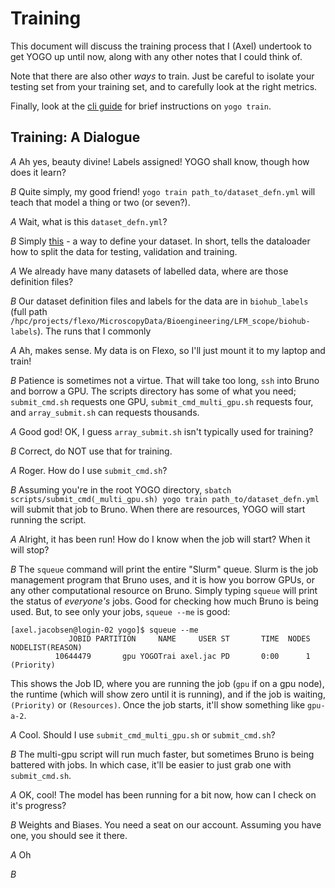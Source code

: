 # Training

This document will discuss the training process that I (Axel) undertook to get YOGO up until now, along with any other notes that I could think of.

Note that there are also other *ways* to train. Just be careful to isolate your testing set from your training set, and to carefully look at the right metrics.

Finally, look at the [cli guide](https://github.com/czbiohub-sf/yogo/blob/main/docs/cli.md#yogo-train) for brief instructions on `yogo train`.

## Training: A Dialogue

*A* Ah yes, beauty divine! Labels assigned! YOGO shall know, though how does it learn?

*B* Quite simply, my good friend! `yogo train path_to/dataset_defn.yml` will teach that model a thing or two (or seven?).

*A* Wait, what is this `dataset_defn.yml`?

*B* Simply [this](dataset_description.md) - a way to define your dataset. In short, tells the dataloader how to split the data for testing, validation and training.

*A* We already have many datasets of labelled data, where are those definition files?

*B* Our dataset definition files and labels for the data are in `biohub_labels` (full path `/hpc/projects/flexo/MicroscopyData/Bioengineering/LFM_scope/biohub-labels`). The runs that I commonly 

*A* Ah, makes sense. My data is on Flexo, so I'll just mount it to my laptop and train!

*B* Patience is sometimes not a virtue. That will take too long, `ssh` into Bruno and borrow a GPU. The scripts directory has some of what you need; `submit_cmd.sh` requests one GPU, `submit_cmd_multi_gpu.sh` requests four, and `array_submit.sh` can requests thousands.

*A* Good god! OK, I guess `array_submit.sh` isn't typically used for training?

*B* Correct, do NOT use that for training.

*A* Roger. How do I use `submit_cmd.sh`?

*B* Assuming you're in the root YOGO directory, `sbatch scripts/submit_cmd(_multi_gpu.sh) yogo train path_to/dataset_defn.yml` will submit that job to Bruno. When there are resources, YOGO will start running the script.

*A* Alright, it has been run! How do I know when the job will start? When it will stop?

*B* The `squeue` command will print the entire "Slurm" queue. Slurm is the job management program that Bruno uses, and it is how you borrow GPUs, or any other computational resource on Bruno. Simply typing `squeue` will print the status of *everyone's* jobs. Good for checking how much Bruno is being used. But, to see only your jobs, `squeue --me` is good:

```console
[axel.jacobsen@login-02 yogo]$ squeue --me
             JOBID PARTITION     NAME     USER ST       TIME  NODES NODELIST(REASON)
          10644479       gpu YOGOTrai axel.jac PD       0:00      1 (Priority)
```

This shows the Job ID, where you are running the job (`gpu` if on a gpu node), the runtime (which will show zero until it is running), and if the job is waiting, `(Priority)` or `(Resources)`. Once the job starts, it'll show something like `gpu-a-2`.

*A* Cool. Should I use `submit_cmd_multi_gpu.sh` or `submit_cmd.sh`?

*B* The multi-gpu script will run much faster, but sometimes Bruno is being battered with jobs. In which case, it'll be easier to just grab one with `submit_cmd.sh`.

*A* OK, cool! The model has been running for a bit now, how can I check on it's progress?

*B* Weights and Biases. You need a seat on our account. Assuming you have one, you should see it there.

*A* Oh

*B* 
